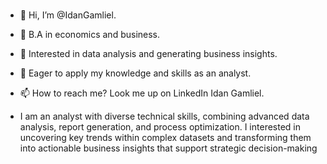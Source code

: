 ### 

- 👋 Hi, I’m @IdanGamliel.
- 🌱 B.A in economics and business.
- 👀 Interested in data analysis and generating business insights.
- 💞️ Eager to apply my knowledge and skills as an analyst.
- 📫 How to reach me? Look me up on LinkedIn Idan Gamliel.

- I am an analyst with diverse technical skills, combining advanced data analysis, report generation, and process optimization.
  I interested in uncovering key trends within complex datasets and transforming them into actionable business insights that support strategic decision-making
  

###
